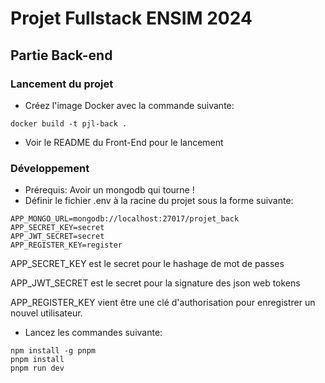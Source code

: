 # Projet Fullstack ENSIM 2024

## Partie Back-end

### Lancement du projet

- Créez l'image Docker avec la commande suivante:
```
docker build -t pjl-back .
```

- Voir le README du Front-End pour le lancement


### Développement

- Prérequis: Avoir un mongodb qui tourne !
- Définir le fichier .env à la racine du projet sous la forme suivante:
```
APP_MONGO_URL=mongodb://localhost:27017/projet_back
APP_SECRET_KEY=secret
APP_JWT_SECRET=secret
APP_REGISTER_KEY=register
```
APP_SECRET_KEY est le secret pour le hashage de mot de passes

APP_JWT_SECRET est le secret pour la signature des json web tokens

APP_REGISTER_KEY vient être une clé d'authorisation pour enregistrer un nouvel utilisateur.

- Lancez les commandes suivante:
```
npm install -g pnpm
pnpm install
pnpm run dev
```